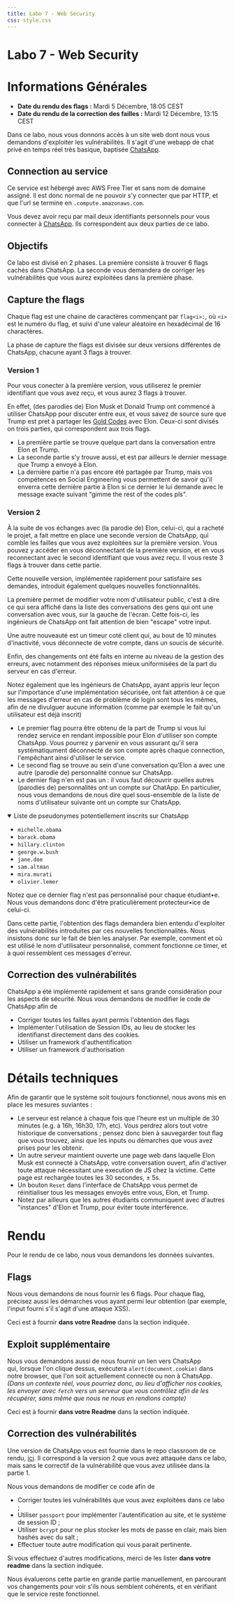 ```yaml
---
title: Labo 7 - Web Security
css: style.css
---
```


# Labo 7 - Web Security

# Informations Générales
- **Date du rendu des flags :** Mardi 5 Décembre, 18:05 CEST
- **Date du rendu de la correction des failles :** Mardi 12 Décembre, 13:15 CEST

Dans ce labo, nous vous donnons accès à un site web dont nous vous demandons d'exploiter les vulnérabilités. Il s'agit d'une webapp de chat privé en temps réel très basique, baptisée [ChatsApp](http://ec2-13-53-245-111.eu-north-1.compute.amazonaws.com/login).

## Connection au service

Ce service est hébergé avec AWS Free Tier et sans nom de domaine assigné. Il est donc normal de ne pouvoir s'y connecter que par HTTP, et que l'url se termine en `.compute.amazonaws.com`.

Vous devez avoir reçu par mail deux identifiants personnels pour vous connecter à [ChatsApp](http://ec2-13-53-245-111.eu-north-1.compute.amazonaws.com/login). Ils correspondent aux deux parties de ce labo.

## Objectifs

Ce labo est divisé en 2 phases. La première consiste à trouver 6 flags cachés dans ChatsApp. La seconde vous demandera de corriger les vulnérabilités que vous aurez exploitées dans la première phase.

## Capture the flags

Chaque flag est une chaine de caractères commençant par `flag<i>:`, où `<i>` est le numéro du flag, et suivi d'une valeur aléatoire en hexadécimal de 16 charactères.

La phase de capture the flags est divisée sur deux versions différentes de ChatsApp, chacune ayant 3 flags à trouver.

### Version 1

Pour vous conecter à la première version, vous utiliserez le premier identifiant que vous avez reçu, et vous aurez 3 flags à trouver.

En effet, (des parodies de) Elon Musk et Donald Trump ont commencé à utiliser ChatsApp pour discuter entre eux, et vous savez de source sure que Trump est pret à partager les [Gold Codes](https://en.wikipedia.org/wiki/Gold_Codes) avec Elon. Ceux-ci sont divisés on trois parties, qui correspondent aux trois flags.

- La première partie se trouve quelque part dans la conversation entre Elon et Trump.
- La seconde partie s'y trouve aussi, et est par ailleurs le dernier message que Trump a envoyé à Elon.
- La dernière partie n'a pas encore été partagée par Trump, mais vos compétences en Social Engineering vous permettent de savoir qu'il enverra cette dernière partie à Elon si ce dernier le lui demande avec le message exacte suivant "gimme the rest of the codes pls".

### Version 2

À la suite de vos échanges avec (la parodie de) Elon, celui-ci, qui a racheté le projet, a fait mettre en place une seconde version de ChatsApp, qui comble les failles que vous avez exploitées sur la première version. Vous pouvez y accéder en vous déconnectant de la première version, et en vous reconnectant avec le second identifiant que vous avez reçu. Il vous reste 3 flags à trouver dans cette partie.

Cette nouvelle version, implémentée rapidement pour satisfaire ses demandes, introduit également quelques nouvelles fonctionnalités.

La première permet de modifier votre nom d'utilisateur public, c'est à dire ce qui sera affiché dans la liste des conversations des gens qui ont une conversation avec vous, sur la gauche de l'écran. Cette fois-ci, les ingénieurs de ChatsApp ont fait attention de bien "escape" votre input.

Une autre nouveauté est un timeur coté client qui, au bout de 10 minutes d'inactivité, vous déconnecte de votre compte, dans un soucis de sécurité.

Enfin, des changements ont été faits en interne au niveau de la gestion des erreurs, avec notamment des réponses mieux uniformisées de la part du serveur en cas d'erreur. 

Notez également que les ingénieurs de ChatsApp, ayant appris leur leçon sur l'importance d'une implémentation sécurisée, ont fait attention à ce que les messages d'erreur en cas de problème de login sont tous les mêmes, afin de ne divulguer aucune information (comme par exemple le fait qu'un utilisateur est déjà inscrit)

- Le premier flag pourra être obtenu de la part de Trump si vous lui rendez service en rendant impossible pour Elon d'utiliser son compte ChatsApp. Vous pourrez y parvenir en vous assurant qu'il sera systématiqument déconnecté de son compte après chaque connection, l'empêchant ainsi d'utiliser le service.
- Le second flag se trouve au sein d'une conversation qu'Elon a avec une autre (parodie de) personnalité connue sur ChatsApp.
- Le dernier flag n'en est pas un : il vous faut découvrir quelles autres (parodies de) personnalités ont un compte sur ChatApp. En particulier, nous vous demandons de nous dire quel sous-ensemble de la liste de noms d'utilisateur suivante ont un compte sur ChatsApp.

<details open>
<summary>Liste de pseudonymes potentiellement inscrits sur ChatsApp</summary>

- `michelle.obama`
- `barack.obama`
- `hillary.clinton`
- `george.w.bush`
- `jane.doe`
- `sam.altman`
- `mira.murati`
- `olivier.lemer`

</details>

Notez que ce dernier flag n'est pas personnalisé pour chaque étudiant•e. Nous vous demandons donc d'être praticulièrement protecteur•ice de celui-ci.

Dans cette partie, l'obtention des flags demandera bien entendu d'exploiter des vulnérabilités introduites par ces nouvelles fonctionnalités. Nous insistons donc sur le fait de bien les analyser. Par exemple, comment et où est utilisé le nom d'utilisateur personnalisé, comment fonctionne ce timer, et à quoi ressemblent ces messages d'erreur.

## Correction des vulnérabilités

ChatsApp a été implémenté rapidement et sans grande considération pour les aspects de sécurité. Nous vous demandons de modifier le code de ChatsApp afin de
- Corriger toutes les failles ayant permis l'obtention des flags
- Implémenter l'utilisation de Session IDs, au lieu de stocker les identifianst directement dans des cookies.
- Utiliser un framework d'authentification
- Utiliser un framework d'authorisation

# Détails techniques

Afin de garantir que le système soit toujours fonctionnel, nous avons mis en place les mesures suviantes :
- Le serveur est relancé à chaque fois que l'heure est un multiple de 30 minutes (e.g. à 16h, 16h30, 17h, etc). Vous perdrez alors tout votre historique de conversations ; pensez donc bien à sauvegarder tout flag que vous trouvez, ainsi que les inputs ou démarches que vous avez prises pour les obtenir.
- Un autre serveur maintient ouverte une page web dans laquelle Elon Musk est connecté à ChatsApp, votre conversation ouvert, afin d'activer toute attaque nécessitant une execution de JS chez la victime. Cette page est rechargée toutes les 30 secondes, ± 5s.
- Un bouton `Reset` dans l'interface de ChatsApp vous permet de réinitialiser tous les messages envoyés entre vous, Elon, et Trump.
- Notez par ailleurs que les autres étudiants communiquent avec d'autres "instances" d'Elon et Trump, pour éviter toute interférence.

# Rendu

Pour le rendu de ce labo, nous vous demandons les données suivantes.

## Flags

Nous vous demandons de nous fournir les 6 flags. Pour chaque flag, précisez aussi les démarches vous ayant permi leur obtention (par exemple, l'input fourni s'il s'agit d'une attaque XSS).

Ceci est à fournir **dans votre Readme** dans la section indiquée.

## Exploit supplémentaire

Nous vous demandons aussi de nous fournir un lien vers ChatsApp qui, lorsque l'on clique dessus, exécutera `alert(document.cookie)` dans notre browser, que l'on soit actuellement connecté ou non à ChatsApp. *(Dans un contexte réel, vous pourriez donc, au lieu d'afficher nos cookies, les envoyer avec `fetch` vers un serveur que vous contrôlez afin de les récupérer, sans même que nous ne nous en rendions compte)*

Ceci est à fournir **dans votre Readme** dans la section indiquée.

## Correction des vulnérabilités

Une version de ChatsApp vous est fournie dans le repo classroom de ce rendu, [ici](???). Il correspond à la version 2 que vous avez attaquée dans ce labo, mais sans le correctif de la vulnérabilité que vous avez utilisée dans la partie 1.

Nous vous demandons de modifier ce code afin de
- Corriger toutes les vulnérabilités que vous avez exploitées dans ce labo ;
- Utiliser `passport` pour implémenter l'autentification au site, et le système de session ID ;
- Utiliser `bcrypt` pour ne plus stocker les mots de passe en clair, mais bien hashés avec du salt ;
- Effectuer toute autre modification qui vous parait pertinente.

Si vous effectuez d'autres modifications, merci de les lister **dans votre readme** dans la section indiquée.

Nous évaluerons cette partie en grande partie manuellement, en parcourant vos changements pour voir s'ils nous semblent cohérents, et en vérifiant que le service reste fonctionnel.
